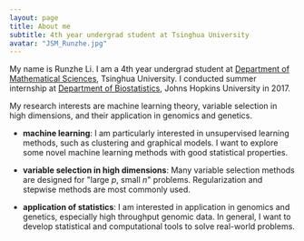 ```yaml
---
layout: page
title: About me
subtitle: 4th year undergrad student at Tsinghua University
avatar: "JSM_Runzhe.jpg"
---
```



My name is Runzhe Li. I am a 4th year undergrad student at [Department of Mathematical Sciences](http://math.tsinghua.edu.cn/), Tsinghua University. I conducted summer internship at [Department of Biostatistics](http://www.biostat.jhsph.edu/), Johns Hopkins University in 2017.

My research interests are machine learning theory, variable selection in high dimensions, and their application in genomics and genetics.

- **machine learning**: I am particularly interested in unsupervised learning methods, such as clustering and graphical models. I want to explore some novel machine learning methods with good statistical properties. 

- **variable selection in high dimensions**: Many variable selection methods are designed for "large _p_, small _n_" problems. Regularization and stepwise methods are most commonly used. 

- **application of statistics**: I am interested in application in genomics and genetics, especially high throughput genomic data. In general, I want to develop statistical and computational tools to solve real-world problems. 
